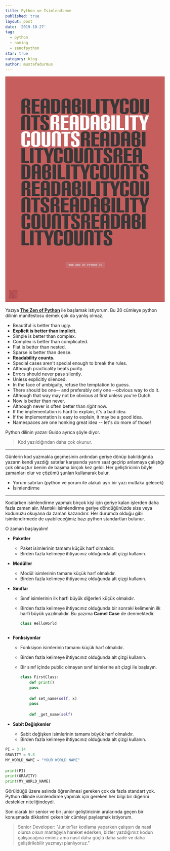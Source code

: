 ```yaml
---
title: Python ve İsimlendirme
published: true
layout: post
date: '2019-10-27'
tag:
  - python
  - naming
  - zenofpython
star: true
category: blog
author: mustafadurmus
---
```

![Screenshot](/assets/images/readability_counts.jpg)

Yazıya [**The Zen of Python**]((https://zen-of-python.info/)) ile başlamak istiyorum. Bu 20 cümleye python dilinin manifestosu demek çok da yanlış olmaz.

- Beautiful is better than ugly.
- **Explicit is better than implicit.**
- Simple is better than complex.
- Complex is better than complicated.
- Flat is better than nested.
- Sparse is better than dense.
- **Readability counts.**
- Special cases aren't special enough to break the rules.
- Although practicality beats purity.
- Errors should never pass silently.
- Unless explicitly silenced.
- In the face of ambiguity, refuse the temptation to guess.
- There should be one-- and preferably only one --obvious way to do it.
- Although that way may not be obvious at first unless you're Dutch.
- Now is better than never.
- Although never is often better than *right* now.
- If the implementation is hard to explain, it's a bad idea.
- If the implementation is easy to explain, it may be a good idea.
- Namespaces are one honking great idea -- let's do more of those!

Python dilinin yazarı Guido ayrıca şöyle diyor.

> Kod yazıldığından daha çok okunur.

------

Günlerin kod yazmakla geçmesinin ardından geriye dönüp bakıldığında yazarın kendi yazdığı satırlar karşısında yarım saat geçirip anlamaya çalıştığı çok olmuştur benim de başıma birçok kez geldi. Her geliştiricinin böyle zamanları olur ve çözümü şunları kullanarak bulur.

- Yorum satırları (python ve yorum ile alakalı ayrı bir yazı mutlaka gelecek)
- İsimlendirme

------

Kodlarken isimlendirme yapmak birçok kişi için geriye kalan işlerden daha fazla zaman alır. Mantıklı isimlendirme geriye döndüğünüzde size veya kodunuzu okuyana da zaman kazandırır. Her durumda olduğu gibi isimlendirmede de uyabileceğimiz bazı python standartları bulunur.

O zaman başlayalım!

- **Paketler**

  - Paket isimlerinin tamamı küçük harf olmalıdır.
  - Birden fazla kelimeye ihtiyacınız olduğunda alt çizgi kullanın.

- **Modüller**

  - Modül isimlerinin tamamı küçük harf olmalıdır.
  - Birden fazla kelimeye ihtiyacınız olduğunda alt çizgi kullanın.

- **Sınıflar**

  - Sınıf isimlerinin ilk harfi büyük diğerleri küçük olmalıdır.
  - Birden fazla kelimeye ihtiyacınız olduğunda bir sonraki kelimenin ilk harfi büyük yazılmalıdır. Bu yazıma **Camel Case** de denmektedir.
  
  
    ```python
    class HelloWorld
   ```

- **Fonksiyonlar**

  - Fonksiyon isimlerinin tamamı küçük harf olmalıdır.
  - Birden fazla kelimeye ihtiyacınız olduğunda alt çizgi kullanın.
  - Bir sınıf içinde public olmayan sınıf isimlerine alt çizgi ile başlayın.

    ```python
    class FirstClass:
        def print()
	    pass
	
        def set_name(self, x)
	    pass
    
        def _get_name(self)
    
    ```

- **Sabit Değişkenler**

  - Sabit değişken isimlerinin tamamı büyük harf olmalıdır.
  - Birden fazla kelimeye ihtiyacınız olduğunda alt çizgi kullanın.

```python
PI = 3.14
GRAVITY = 9.8
MY_WORLD_NAME = "YOUR WORLD NAME"

print(PI)
print(GRAVITY)
print(MY_WORLD_NAME)
```

Görüldüğü üzere aslında öğrenilmesi gereken çok da fazla standart yok. Python dilinde isimlendirme yapmak için gereken her bilgi bir diğerini destekler niteliğindeydi. 

Son olarak bir senior ve bir junior geliştiricinin aralarında geçen bir konuşmada dikkatimi çeken bir cümleyi paylaşmak istiyorum.

> Senior Developer: "Junior'lar kodlama yaparken çalışsın da nasıl olursa olsun mantığıyla hareket ederken, bizler yazdığımız kodun çalışacağına eminiz ama nasıl daha güçlü daha sade ve daha geliştirilebilir yazmayı planlıyoruz."

